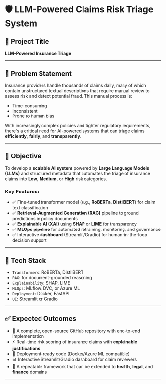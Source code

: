 # 🛡️ LLM-Powered Claims Risk Triage System

## 📌 Project Title
**LLM-Powered Insurance Triage**

---

## 🚨 Problem Statement

Insurance providers handle thousands of claims daily, many of which contain unstructured textual descriptions that require manual review to assess risk and detect potential fraud. This manual process is:

- Time-consuming  
- Inconsistent  
- Prone to human bias  

With increasingly complex policies and tighter regulatory requirements, there's a critical need for AI-powered systems that can triage claims **efficiently**, **fairly**, and **transparently**.

---

## 🎯 Objective

To develop a **scalable AI system** powered by **Large Language Models (LLMs)** and structured metadata that automates the triage of insurance claims into **Low**, **Medium**, or **High** risk categories.

### Key Features:
- ✅ Fine-tuned transformer model (e.g., **RoBERTa**, **DistilBERT**) for claim text classification  
- ✅ **Retrieval-Augmented Generation (RAG)** pipeline to ground predictions in policy documents  
- ✅ **Explainable AI (XAI)** using **SHAP** or **LIME** for transparency  
- ✅ **MLOps pipeline** for automated retraining, monitoring, and governance  
- ✅ Interactive **dashboard** (Streamlit/Gradio) for human-in-the-loop decision support  

---

## 🧠 Tech Stack

- `Transformers`: RoBERTa, DistilBERT
- `RAG`: for document-grounded reasoning
- `Explainability`: SHAP, LIME
- `MLOps`: MLflow, DVC, or Azure ML
- `Deployment`: Docker, FastAPI
- `UI`: Streamlit or Gradio

---

## ✅ Expected Outcomes

- 📁 A complete, open-source GitHub repository with end-to-end implementation  
- ⚡ Real-time risk scoring of insurance claims with **explainable justifications**  
- 🚀 Deployment-ready code (Docker/Azure ML compatible)  
- 📊 Interactive Streamlit/Gradio dashboard for claim reviewers  
- 🔄 A repeatable framework that can be extended to **health**, **legal**, and **finance** domains

---
